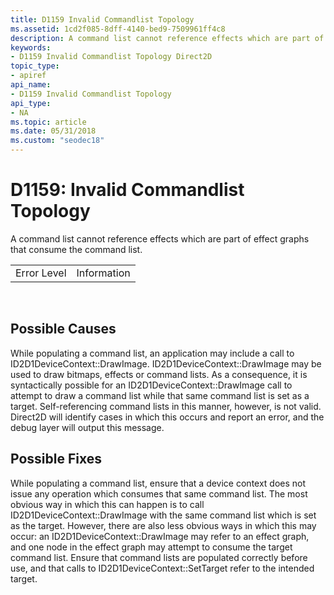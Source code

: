 ```yaml
---
title: D1159 Invalid Commandlist Topology
ms.assetid: 1cd2f085-8dff-4140-bed9-7509961ff4c8
description: A command list cannot reference effects which are part of effect graphs that consume the command list.
keywords:
- D1159 Invalid Commandlist Topology Direct2D
topic_type:
- apiref
api_name:
- D1159 Invalid Commandlist Topology
api_type:
- NA
ms.topic: article
ms.date: 05/31/2018
ms.custom: "seodec18"
---
```


# D1159: Invalid Commandlist Topology

A command list cannot reference effects which are part of effect graphs that consume the command list.



|             |             |
|-------------|-------------|
| Error Level | Information |



 

## Possible Causes

While populating a command list, an application may include a call to ID2D1DeviceContext::DrawImage. ID2D1DeviceContext::DrawImage may be used to draw bitmaps, effects or command lists. As a consequence, it is syntactically possible for an ID2D1DeviceContext::DrawImage call to attempt to draw a command list while that same command list is set as a target. Self-referencing command lists in this manner, however, is not valid. Direct2D will identify cases in which this occurs and report an error, and the debug layer will output this message.

## Possible Fixes

While populating a command list, ensure that a device context does not issue any operation which consumes that same command list. The most obvious way in which this can happen is to call ID2D1DeviceContext::DrawImage with the same command list which is set as the target. However, there are also less obvious ways in which this may occur: an ID2D1DeviceContext::DrawImage may refer to an effect graph, and one node in the effect graph may attempt to consume the target command list. Ensure that command lists are populated correctly before use, and that calls to ID2D1DeviceContext::SetTarget refer to the intended target.

 

 




